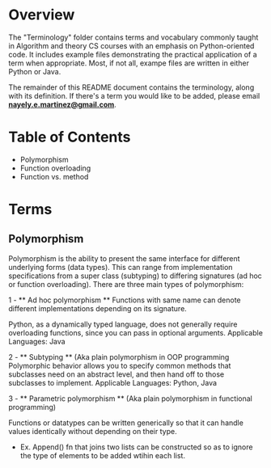 # Overview

The "Terminology" folder contains terms and vocabulary commonly taught in Algorithm and theory CS courses with an emphasis on Python-oriented code. It includes example files demonstrating the practical application of a term when appropriate. Most, if not all, exampe files are written in either Python or Java.

The remainder of this README document contains the terminology, along with its definition. If there's a term you would like to be added, please email **nayely.e.martinez@gmail.com**.

# Table of Contents
* Polymorphism
* Function overloading
* Function vs. method

# Terms
## Polymorphism

Polymorphism is the ability to present the same interface for different underlying forms (data types).
This can range from implementation specifications from a super class (subtyping) to differing signatures (ad hoc or function overloading).
There are three main types of polymorphism:

1 - ** Ad hoc polymorphism **
Functions with same name can denote different implementations depending on its signature.

Python, as a dynamically typed language, does not generally require overloading functions, since you can pass in optional arguments.
Applicable Languages: Java

2 - ** Subtyping **
(Aka plain polymorphism in OOP programming
Polymorphic behavior allows you to specify common methods that subclasses need on an abstract level, and then hand off to those subclasses to implement.
Applicable Languages: Python, Java

3 - ** Parametric polymorphism **
(Aka plain polymorphism in functional programming)

Functions or datatypes can be written generically so that it can handle values identically without depending on their type.

* Ex. Append() fn that joins two lists can be constructed so as to ignore the type of elements to be added wtihin each list.
